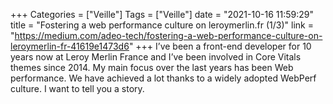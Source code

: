 +++
Categories = ["Veille"]
Tags = ["Veille"]
date = "2021-10-16 11:59:29"
title = "Fostering a web performance culture on leroymerlin.fr (1/3)"
link = "https://medium.com/adeo-tech/fostering-a-web-performance-culture-on-leroymerlin-fr-41619e1473d6"
+++
I’ve been a front-end developer for 10 years now at Leroy Merlin France and I’ve been involved in Core Vitals themes since 2014. My main focus over the last years has been Web performance. We have achieved a lot thanks to a widely adopted WebPerf culture. I want to tell you a story.